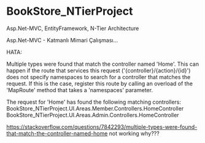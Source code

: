 # BookStore_NTierProject 
Asp.Net-MVC, EntityFramework, N-Tier Architecture

Asp.Net-MVC - Katmanlı Mimari Çalışması...


HATA:

Multiple types were found that match the controller named 'Home'. This can happen if the route that services this request ('{controller}/{action}/{id}') does not specify namespaces to search for a controller that matches the request. If this is the case, register this route by calling an overload of the 'MapRoute' method that takes a 'namespaces' parameter.

The request for 'Home' has found the following matching controllers:
BookStore_NTierProject.UI.Areas.Member.Controllers.HomeController
BookStore_NTierProject.UI.Areas.Admin.Controllers.HomeController

https://stackoverflow.com/questions/7842293/multiple-types-were-found-that-match-the-controller-named-home
not working why???
